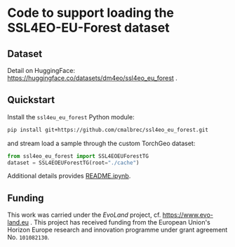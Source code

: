 # Code to support loading the SSL4EO-EU-Forest dataset

## Dataset

 Detail on HuggingFace: https://huggingface.co/datasets/dm4eo/ssl4eo_eu_forest .

## Quickstart

Install the `ssl4eu_eu_forest` Python module:
```Bash
pip install git+https://github.com/cmalbrec/ssl4eo_eu_forest.git
```
and stream load a sample through the custom TorchGeo dataset:
```Python
from ssl4eo_eu_forest import SSL4EOEUForestTG
dataset = SSL4EOEUForestTG(root="./cache")
```

Additional details provides [README.ipynb](README.ipynb).

## Funding

This work was carried under the *EvoLand* project, cf. https://www.evo-land.eu . This project has received funding from the European Union's Horizon Europe research and innovation programme under grant agreement No. `101082130`.

